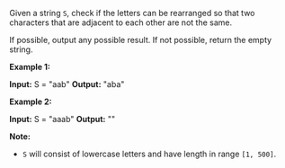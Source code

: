 
Given a string  `S`, check if the letters can be rearranged so that two characters that are adjacent to each other are not the same.

If possible, output any possible result. If not possible, return the empty string.

**Example 1:**

**Input:** S = "aab"
**Output:** "aba"

**Example 2:**

**Input:** S = "aaab"
**Output:** ""

**Note:**

-   `S`  will consist of lowercase letters and have length in range  `[1, 500]`.